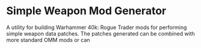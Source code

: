 # Simple Weapon Mod Generator

A utility for building Warhammer 40k: Rogue Trader mods for performing simple weapon data patches. The patches generated can be combined with more standard OMM mods or can 